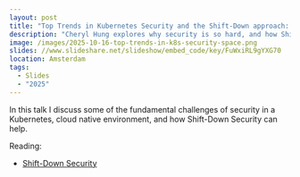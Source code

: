 ```yaml
---
layout: post
title: "Top Trends in Kubernetes Security and the Shift-Down approach: Keynote at TalosCon 2025"
description: "Cheryl Hung explores why security is so hard, and how Shift-Down security can help."
image: /images/2025-10-16-top-trends-in-k8s-security-space.png
slides: //www.slideshare.net/slideshow/embed_code/key/FuWxiRL9gYXG70
location: Amsterdam
tags:
  - Slides
  - "2025"
---
```


In this talk I discuss some of the fundamental challenges of security in a Kubernetes, cloud native environment, and how Shift-Down Security can help.

Reading:
* [Shift-Down Security](https://github.com/kubernetes/sig-security/blob/main/sig-security-docs/papers/shift-down/shift-down-security.md)
